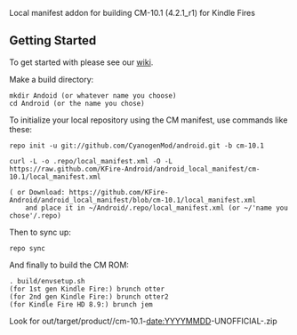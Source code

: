 Local manifest addon for building CM-10.1 (4.2.1_r1) for Kindle Fires

Getting Started
---------------

To get started with please see our [wiki](https://github.com/KFire-Android/android_local_manifest/wiki).

Make a build directory:

	mkdir Andoid (or whatever name you choose)
	cd Android (or the name you chose)
	

To initialize your local repository using the CM manifest, use commands like these:

	repo init -u git://github.com/CyanogenMod/android.git -b cm-10.1
    
	curl -L -o .repo/local_manifest.xml -O -L https://raw.github.com/KFire-Android/android_local_manifest/cm-10.1/local_manifest.xml

	( or Download: https://github.com/KFire-Android/android_local_manifest/blob/cm-10.1/local_manifest.xml
		and place it in ~/Android/.repo/local_manifest.xml (or ~/'name you chose'/.repo)

Then to sync up:

	repo sync

And finally to build the CM ROM:

	. build/envsetup.sh
	(for 1st gen Kindle Fire:) brunch otter
	(for 2nd gen Kindle Fire:) brunch otter2
	(for Kindle Fire HD 8.9:) brunch jem

Look for out/target/product/<devicename>/cm-10.1-<date:YYYYMMDD>-UNOFFICIAL-<devicename>.zip

